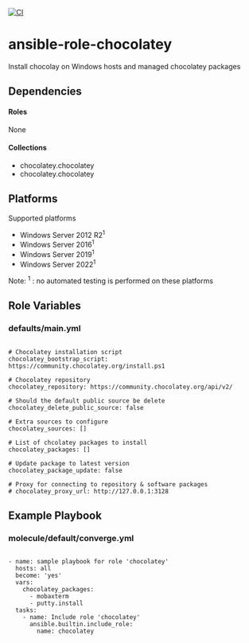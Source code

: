 [![CI](https://github.com/de-it-krachten/ansible-role-chocolatey/workflows/CI/badge.svg?event=push)](https://github.com/de-it-krachten/ansible-role-chocolatey/actions?query=workflow%3ACI)


# ansible-role-chocolatey

Install chocolay on Windows hosts and managed chocolatey packages



## Dependencies

#### Roles
None

#### Collections
- chocolatey.chocolatey
- chocolatey.chocolatey

## Platforms

Supported platforms

- Windows Server 2012 R2<sup>1</sup>
- Windows Server 2016<sup>1</sup>
- Windows Server 2019<sup>1</sup>
- Windows Server 2022<sup>1</sup>

Note:
<sup>1</sup> : no automated testing is performed on these platforms

## Role Variables
### defaults/main.yml
<pre><code>
# Chocolatey installation script
chocolatey_bootstrap_script: https://community.chocolatey.org/install.ps1

# Chocolatey repository
chocolatey_repository: https://community.chocolatey.org/api/v2/

# Should the default public source be delete
chocolatey_delete_public_source: false

# Extra sources to configure
chocolatey_sources: []

# List of chcolatey packages to install
chocolatey_packages: []

# Update package to latest version
chocolatey_package_update: false

# Proxy for connecting to repository & software packages
# chocolatey_proxy_url: http://127.0.0.1:3128
</pre></code>




## Example Playbook
### molecule/default/converge.yml
<pre><code>
- name: sample playbook for role 'chocolatey'
  hosts: all
  become: 'yes'
  vars:
    chocolatey_packages:
      - mobaxterm
      - putty.install
  tasks:
    - name: Include role 'chocolatey'
      ansible.builtin.include_role:
        name: chocolatey
</pre></code>
